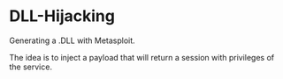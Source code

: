# DLL-Hijacking
Generating a .DLL with Metasploit. 

The idea is to inject a payload that will return a session with privileges of the service.
